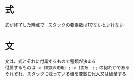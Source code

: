 # 式

式が終了した時点で、スタックの要素数は1でないといけない  

# 文

文は、式とそれに付属するもので種類が決まる  
付属するものは `:> [変数の定義] ;` `:> [変数] ;` `;` の何れかである  
それぞれ、スタックに残っている値を変数に代入又は破棄する  